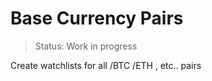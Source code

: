 # Base Currency Pairs

> Status: Work in progress

Create watchlists for all /BTC /ETH , etc.. pairs

